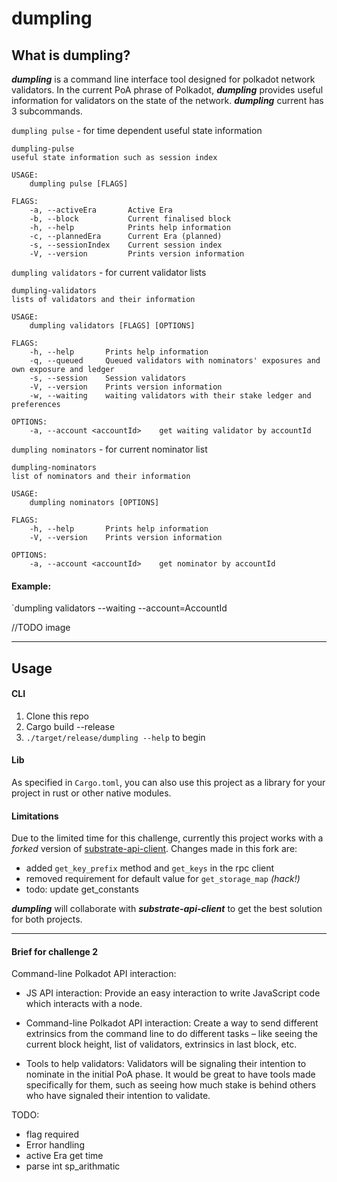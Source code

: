 # dumpling

## What is dumpling?

***dumpling*** is a command line interface tool designed for polkadot network validators. In the current PoA phrase of Polkadot, ***dumpling*** provides useful information for validators on the state of the network. 
***dumpling*** current has 3 subcommands.

`dumpling pulse` - for time dependent useful state information
```
dumpling-pulse
useful state information such as session index

USAGE:
    dumpling pulse [FLAGS]

FLAGS:
    -a, --activeEra       Active Era
    -b, --block           Current finalised block
    -h, --help            Prints help information
    -c, --plannedEra      Current Era (planned)
    -s, --sessionIndex    Current session index
    -V, --version         Prints version information

```

`dumpling validators` - for current validator lists
```
dumpling-validators
lists of validators and their information

USAGE:
    dumpling validators [FLAGS] [OPTIONS]

FLAGS:
    -h, --help       Prints help information
    -q, --queued     Queued validators with nominators' exposures and own exposure and ledger
    -s, --session    Session validators
    -V, --version    Prints version information
    -w, --waiting    waiting validators with their stake ledger and preferences

OPTIONS:
    -a, --account <accountId>    get waiting validator by accountId 

```

`dumpling nominators` - for current nominator list
```
dumpling-nominators
list of nominators and their information

USAGE:
    dumpling nominators [OPTIONS]

FLAGS:
    -h, --help       Prints help information
    -V, --version    Prints version information

OPTIONS:
    -a, --account <accountId>    get nominator by accountId 
```

#### Example:
`dumpling validators --waiting --account=AccountId

//TODO image

___
## Usage

#### CLI
1. Clone this repo
1. Cargo build --release
1. `./target/release/dumpling --help` to begin

#### Lib
As specified in `Cargo.toml`, you can also use this project as a library for your project in rust or other native modules.

#### Limitations

Due to the limited time for this challenge, currently this project works with a *_forked_* version of [substrate-api-client](https://github.com/scs/substrate-api-client). Changes made in this fork are:
- added `get_key_prefix` method and `get_keys` in the rpc client
- removed requirement for default value for `get_storage_map` *(hack!)*
- todo: update get_constants

***dumpling*** will collaborate with ***substrate-api-client*** to get the best solution for both projects.

___

#### Brief for challenge 2
Command-line Polkadot API interaction: 

- JS API interaction: Provide an easy interaction to write JavaScript code which interacts with a node. 

- Command-line Polkadot API interaction: Create a way to send different extrinsics from the command line to do different tasks – like seeing the current block height, list of validators, extrinsics in last block, etc. 

- Tools to help validators: Validators will be signaling their intention to nominate in the initial PoA phase. It would be great to have tools made specifically for them, such as seeing how much stake is behind others who have signaled their intention to validate.

TODO:
- flag required 
- Error handling
- active Era get time
- parse int sp_arithmatic



